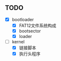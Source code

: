 ## TODO

- [X] bootloader
    - [X] FAT12文件系统构成 
    - [X] bootsector
    - [X] loader
- [ ] kernel
    - [X] 链接脚本
    - [X] 执行头程序